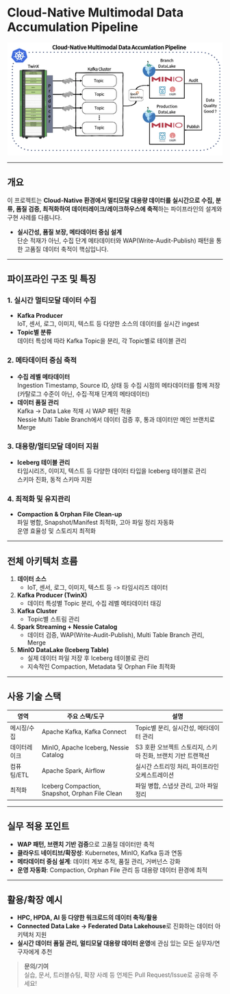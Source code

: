 # Cloud-Native Multimodal Data Accumulation Pipeline

![Cloud-Native Pipeline](./images/Landscape.png)

---

## 개요

이 프로젝트는 **Cloud-Native 환경에서 멀티모달 대용량 데이터를 실시간으로 수집, 분류, 품질 검증, 최적화하여 데이터레이크/레이크하우스에 축적**하는 파이프라인의 설계와 구현 사례를 다룹니다.

- **실시간성, 품질 보장, 메타데이터 중심 설계**  
  단순 적재가 아닌, 수집 단계 메타데이터와 WAP(Write-Audit-Publish) 패턴을 통한 고품질 데이터 축적이 핵심입니다.

---

## 파이프라인 구조 및 특징

### 1. 실시간 멀티모달 데이터 수집

- **Kafka Producer**  
  IoT, 센서, 로그, 이미지, 텍스트 등 다양한 소스의 데이터를 실시간 ingest
- **Topic별 분류**  
  데이터 특성에 따라 Kafka Topic을 분리, 각 Topic별로 테이블 관리

### 2. 메타데이터 중심 축적

- **수집 레벨 메타데이터**  
  Ingestion Timestamp, Source ID, 상태 등 수집 시점의 메타데이터를 함께 저장  
  (카탈로그 수준이 아닌, 수집·적재 단계의 메타데이터)
- **데이터 품질 관리**  
  Kafka → Data Lake 적재 시 WAP 패턴 적용  
  Nessie Multi Table Branch에서 데이터 검증 후, 통과 데이터만 메인 브랜치로 Merge

### 3. 대용량/멀티모달 데이터 지원

- **Iceberg 테이블 관리**  
  타임시리즈, 이미지, 텍스트 등 다양한 데이터 타입을 Iceberg 테이블로 관리  
  스키마 진화, 동적 스키마 지원

### 4. 최적화 및 유지관리

- **Compaction & Orphan File Clean-up**  
  파일 병합, Snapshot/Manifest 최적화, 고아 파일 정리 자동화  
  운영 효율성 및 스토리지 최적화

---

## 전체 아키텍처 흐름

1. **데이터 소스**  
   - IoT, 센서, 로그, 이미지, 텍스트 등 -> 타임시리즈 데이터
2. **Kafka Producer (TwinX)**  
   - 데이터 특성별 Topic 분리, 수집 레벨 메타데이터 태깅
3. **Kafka Cluster**  
   - Topic별 스트림 관리
4. **Spark Streaming + Nessie Catalog**  
   - 데이터 검증, WAP(Write-Audit-Publish), Multi Table Branch 관리, Merge
5. **MinIO DataLake (Iceberg Table)**  
   - 실제 데이터 파일 저장 후 Iceberg 테이블로 관리
   - 지속적인 Compaction, Metadata 및 Orphan File 최적화 

---

## 사용 기술 스택

| 영역         | 주요 스택/도구                                   | 설명                                                        |
|--------------|--------------------------------------------------|-------------------------------------------------------------|
| 메시징/수집  | Apache Kafka, Kafka Connect                      | Topic별 분리, 실시간성, 메타데이터 관리                     |
| 데이터레이크  | MinIO, Apache Iceberg, Nessie Catalog            | S3 호환 오브젝트 스토리지, 스키마 진화, 브랜치 기반 트랜잭션 |
| 컴퓨팅/ETL   | Apache Spark, Airflow                            | 실시간 스트리밍 처리, 파이프라인 오케스트레이션             |
| 최적화       | Iceberg Compaction, Snapshot, Orphan File Clean  | 파일 병합, 스냅샷 관리, 고아 파일 정리                      |

---

## 실무 적용 포인트

- **WAP 패턴, 브랜치 기반 검증**으로 고품질 데이터만 축적
- **클라우드 네이티브/확장성**: Kubernetes, MinIO, Kafka 등과 연동
- **메타데이터 중심 설계**: 데이터 계보 추적, 품질 관리, 거버넌스 강화
- **운영 자동화**: Compaction, Orphan File 관리 등 대용량 데이터 환경에 최적

---

## 활용/확장 예시

- **HPC, HPDA, AI 등 다양한 워크로드의 데이터 축적/활용**
- **Connected Data Lake → Federated Data Lakehouse**로 진화하는 데이터 아키텍처 지원
- **실시간 데이터 품질 관리, 멀티모달 대용량 데이터 운영**에 관심 있는 모든 실무자/연구자에게 추천

> **문의/기여**  
> 실습, 문서, 트러블슈팅, 확장 사례 등 언제든 Pull Request/Issue로 공유해 주세요!
